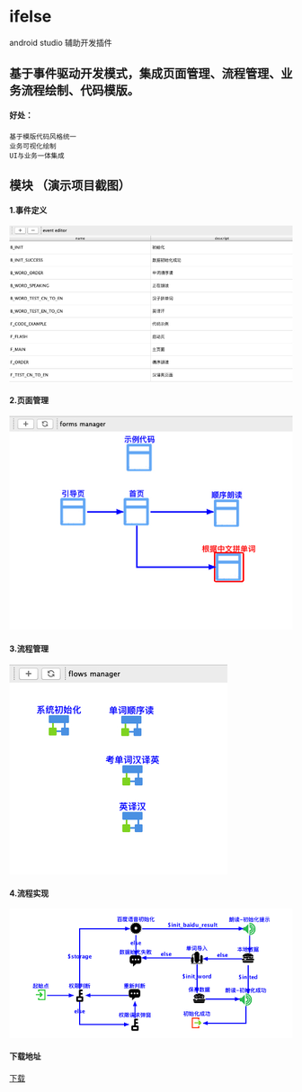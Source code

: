 # ifelse
 android studio 辅助开发插件
## 基于事件驱动开发模式，集成页面管理、流程管理、业务流程绘制、代码模版。
#### 好处：
    基于模版代码风格统一
    业务可视化绘制
    UI与业务一体集成
## 模块 （演示项目截图）
#### 1.事件定义
![avatar](./images/event.jpg)
#### 2.页面管理
![avatar](./images/forms.jpg) 
#### 3.流程管理
![avatar](./images/flows.jpg)
#### 4.流程实现
![avatar](./images/flow_init.jpg) 


#### 下载地址
[下载](./ifelse.zip)